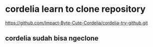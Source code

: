 # cordelia learn to clone repository

https://github.com/Impact-Byte-Cute-Cordelia/cordelia-try-github.git

## cordelia sudah bisa ngeclone
